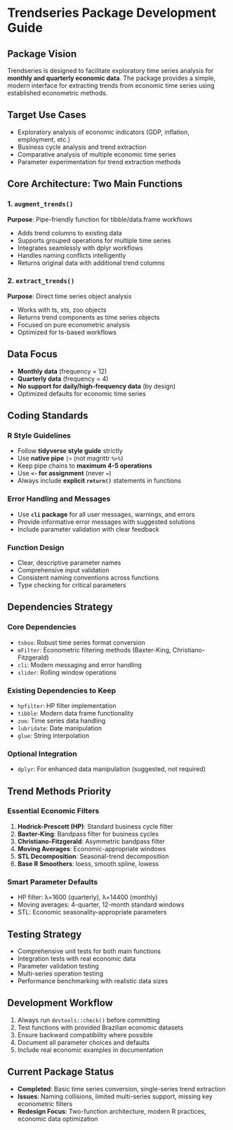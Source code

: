 # Trendseries Package Development Guide

## Package Vision
Trendseries is designed to facilitate exploratory time series analysis for **monthly and quarterly economic data**. The package provides a simple, modern interface for extracting trends from economic time series using established econometric methods.

## Target Use Cases
- Exploratory analysis of economic indicators (GDP, inflation, employment, etc.)
- Business cycle analysis and trend extraction
- Comparative analysis of multiple economic time series
- Parameter experimentation for trend extraction methods

## Core Architecture: Two Main Functions

### 1. `augment_trends()`
**Purpose**: Pipe-friendly function for tibble/data.frame workflows
- Adds trend columns to existing data
- Supports grouped operations for multiple time series
- Integrates seamlessly with dplyr workflows
- Handles naming conflicts intelligently
- Returns original data with additional trend columns

### 2. `extract_trends()`
**Purpose**: Direct time series object analysis
- Works with ts, xts, zoo objects
- Returns trend components as time series objects
- Focused on pure econometric analysis
- Optimized for ts-based workflows

## Data Focus
- **Monthly data** (frequency = 12)
- **Quarterly data** (frequency = 4)
- **No support for daily/high-frequency data** (by design)
- Optimized defaults for economic time series

## Coding Standards

### R Style Guidelines
- Follow **tidyverse style guide** strictly
- Use **native pipe** `|>` (not magrittr `%>%`)
- Keep pipe chains to **maximum 4-5 operations**
- Use **`<-` for assignment** (never `=`)
- Always include **explicit `return()`** statements in functions

### Error Handling and Messages
- Use **`cli` package** for all user messages, warnings, and errors
- Provide informative error messages with suggested solutions
- Include parameter validation with clear feedback

### Function Design
- Clear, descriptive parameter names
- Comprehensive input validation
- Consistent naming conventions across functions
- Type checking for critical parameters

## Dependencies Strategy

### Core Dependencies
- `tsbox`: Robust time series format conversion
- `mFilter`: Econometric filtering methods (Baxter-King, Christiano-Fitzgerald)
- `cli`: Modern messaging and error handling
- `slider`: Rolling window operations

### Existing Dependencies to Keep
- `hpfilter`: HP filter implementation
- `tibble`: Modern data frame functionality
- `zoo`: Time series data handling
- `lubridate`: Date manipulation
- `glue`: String interpolation

### Optional Integration
- `dplyr`: For enhanced data manipulation (suggested, not required)

## Trend Methods Priority

### Essential Economic Filters
1. **Hodrick-Prescott (HP)**: Standard business cycle filter
2. **Baxter-King**: Bandpass filter for business cycles
3. **Christiano-Fitzgerald**: Asymmetric bandpass filter
4. **Moving Averages**: Economic-appropriate windows
5. **STL Decomposition**: Seasonal-trend decomposition
6. **Base R Smoothers**: loess, smooth.spline, lowess

### Smart Parameter Defaults
- HP filter: λ=1600 (quarterly), λ=14400 (monthly)
- Moving averages: 4-quarter, 12-month standard windows
- STL: Economic seasonality-appropriate parameters

## Testing Strategy
- Comprehensive unit tests for both main functions
- Integration tests with real economic data
- Parameter validation testing
- Multi-series operation testing
- Performance benchmarking with realistic data sizes

## Development Workflow
1. Always run `devtools::check()` before committing
2. Test functions with provided Brazilian economic datasets
3. Ensure backward compatibility where possible
4. Document all parameter choices and defaults
5. Include real economic examples in documentation

## Current Package Status
- **Completed**: Basic time series conversion, single-series trend extraction
- **Issues**: Naming collisions, limited multi-series support, missing key econometric filters
- **Redesign Focus**: Two-function architecture, modern R practices, economic data optimization